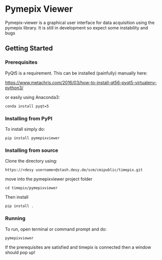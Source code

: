 # Pymepix Viewer

Pymepix-viewer is a graphical user interface for data acquisition using the pymepix library. It is still in development so expect some instability and bugs

## Getting Started


### Prerequisites

PyQt5 is a requirement. This can be installed (painfully) manually here:

https://www.metachris.com/2016/03/how-to-install-qt56-pyqt5-virtualenv-python3/

or easily using Anaconda3:

```
conda install pyqt=5
```



### Installing from PyPI

To install simply do:

```
pip install pymepixviewer
```

### Installing from source

Clone the directory using:

```
https://<desy username>@stash.desy.de/scm/cmipublic/timepix.git
```

move into the pymepixviewer project folder

```
cd timepix/pymepixviewer
```

Then install

```
pip install .
```

### Running

To run, open terminal or command prompt and do:

```
pymepixviewer
```

If the prerequisites are satisfied and timepix is connected then a window should pop up!